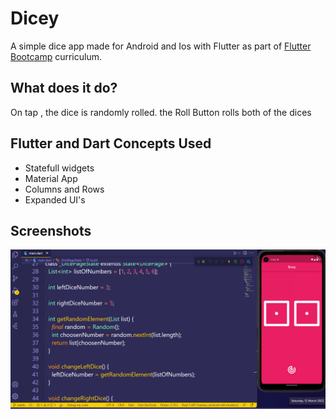 # Dicey

A simple dice app made for Android and Ios with Flutter as part of [Flutter Bootcamp](https://www.udemy.com/course/flutter-bootcamp-with-dart/) curriculum.

## What does it do?

On tap , the dice is randomly rolled. the Roll Button rolls both of the dices

## Flutter and Dart Concepts Used

- Statefull widgets
- Material App 
- Columns and Rows
- Expanded UI's


## Screenshots

![alt-text](dicegif.gif)

